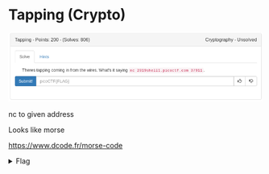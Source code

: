 # Tapping (Crypto)

![title](images/title.png)

nc to given address

Looks like morse

https://www.dcode.fr/morse-code

<details>
	<summary>Flag</summary>

PICOCTF{M0RS3C0D31SFUN1667235263}
</details>
